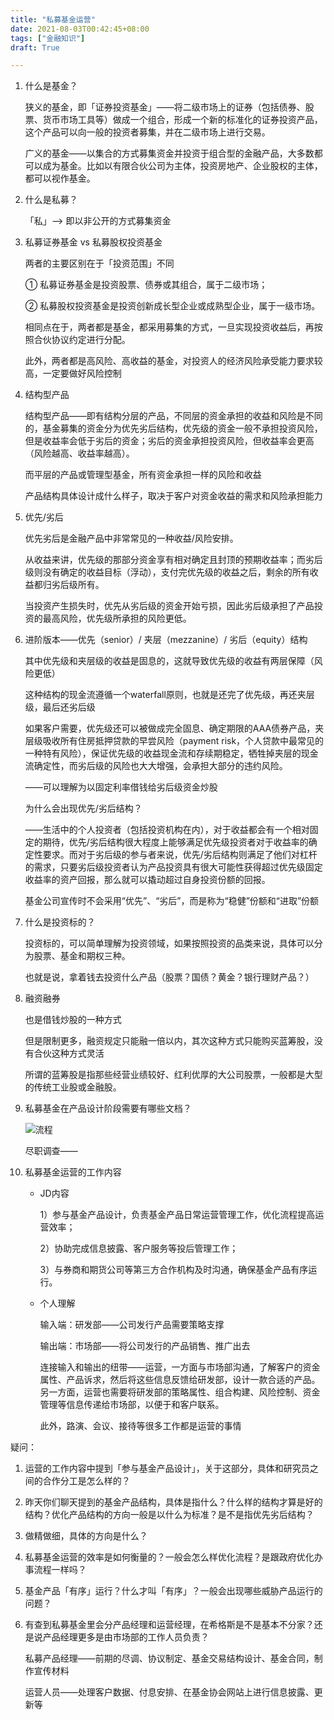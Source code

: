 ```yaml
---
title: "私募基金运营"
date: 2021-08-03T00:42:45+08:00
tags: ["金融知识"]
draft: True

---
```


1. 什么是基金？

   狭义的基金，即「证券投资基金」——将二级市场上的证券（包括债券、股票、货币市场工具等）做成一个组合，形成一个新的标准化的证券投资产品，这个产品可以向一般的投资者募集，并在二级市场上进行交易。

   广义的基金——以集合的方式募集资金并投资于组合型的金融产品，大多数都可以成为基金。比如以有限合伙公司为主体，投资房地产、企业股权的主体，都可以视作基金。

2. 什么是私募？

   「私」—> 即以非公开的方式募集资金

3. 私募证券基金  vs  私募股权投资基金

   两者的主要区别在于「投资范围」不同

   ① 私募证券基金是投资股票、债券或其组合，属于二级市场；

   ② 私募股权投资基金是投资创新成长型企业或成熟型企业，属于一级市场。

   相同点在于，两者都是基金，都采用募集的方式，一旦实现投资收益后，再按照合伙协议约定进行分配。

   此外，两者都是高风险、高收益的基金，对投资人的经济风险承受能力要求较高，一定要做好风险控制

4. 结构型产品

   结构型产品——即有结构分层的产品，不同层的资金承担的收益和风险是不同的，基金募集的资金分为优先劣后结构，优先级的资金一般不承担投资风险，但是收益率会低于劣后的资金；劣后的资金承担投资风险，但收益率会更高（风险越高、收益率越高）。

   而平层的产品或管理型基金，所有资金承担一样的风险和收益

   产品结构具体设计成什么样子，取决于客户对资金收益的需求和风险承担能力

5. 优先/劣后

   优先劣后是金融产品中非常常见的一种收益/风险安排。

   从收益来讲，优先级的那部分资金享有相对确定且封顶的预期收益率；而劣后级则没有确定的收益目标（浮动），支付完优先级的收益之后，剩余的所有收益都归劣后级所有。

   当投资产生损失时，优先从劣后级的资金开始亏损，因此劣后级承担了产品投资的最高风险，优先级所承担的风险更低。

6. 进阶版本——优先（senior）/ 夹层（mezzanine）/ 劣后（equity）结构

   其中优先级和夹层级的收益是固息的，这就导致优先级的收益有两层保障（风险更低）

   这种结构的现金流遵循一个waterfall原则，也就是还完了优先级，再还夹层级，最后还劣后级

   如果客户需要，优先级还可以被做成完全固息、确定期限的AAA债券产品，夹层级吸收所有住房抵押贷款的早尝风险（payment risk，个人贷款中最常见的一种特有风险），保证优先级的收益现金流和存续期稳定，牺牲掉夹层的现金流确定性，而劣后级的风险也大大增强，会承担大部分的违约风险。

   ——可以理解为以固定利率借钱给劣后级资金炒股

   为什么会出现优先/劣后结构？

   ——生活中的个人投资者（包括投资机构在内），对于收益都会有一个相对固定的期待，优先/劣后结构很大程度上能够满足优先级投资者对于收益率的确定性要求。而对于劣后级的参与者来说，优先/劣后结构则满足了他们对杠杆的需求，只要劣后级投资者认为产品投资具有很大可能性获得超过优先级固定收益率的资产回报，那么就可以撬动超过自身投资份额的回报。

   基金公司宣传时不会采用“优先”、“劣后”，而是称为“稳健”份额和“进取”份额

7. 什么是投资标的？

   投资标的，可以简单理解为投资领域，如果按照投资的品类来说，具体可以分为股票、基金和期权三种。

   也就是说，拿着钱去投资什么产品（股票？国债？黄金？银行理财产品？）

8. 融资融券

   也是借钱炒股的一种方式

   但是限制更多，融资规定只能融一倍以内，其次这种方式只能购买蓝筹股，没有合伙这种方式灵活

   所谓的蓝筹股是指那些经营业绩较好、红利优厚的大公司股票，一般都是大型的传统工业股或金融股。

9. 私募基金在产品设计阶段需要有哪些文档？

   ![流程](../../../../../Downloads/%E6%B5%81%E7%A8%8B.jpeg)

   尽职调查——

1. 私募基金运营的工作内容

   - JD内容

     1）参与基金产品设计，负责基金产品日常运营管理工作，优化流程提高运营效率；

     2）协助完成信息披露、客户服务等投后管理工作；

     3）与券商和期货公司等第三方合作机构及时沟通，确保基金产品有序运行。

   - 个人理解

     输入端：研发部——公司发行产品需要策略支撑

     输出端：市场部——将公司发行的产品销售、推广出去

     连接输入和输出的纽带——运营，一方面与市场部沟通，了解客户的资金属性、产品诉求，然后将这些信息反馈给研发部，设计一款合适的产品。另一方面，运营也需要将研发部的策略属性、组合构建、风险控制、资金管理等信息传递给市场部，以便于和客户联系。

     此外，路演、会议、接待等很多工作都是运营的事情

疑问：

1. 运营的工作内容中提到「参与基金产品设计」，关于这部分，具体和研究员之间的合作分工是怎么样的？

2. 昨天你们聊天提到的基金产品结构，具体是指什么？什么样的结构才算是好的结构？优化产品结构的方向一般是以什么为标准？是不是指优先劣后结构？

3. 做精做细，具体的方向是什么？

4. 私募基金运营的效率是如何衡量的？一般会怎么样优化流程？是跟政府优化办事流程一样吗？

5. 基金产品「有序」运行？什么才叫「有序」？一般会出现哪些威胁产品运行的问题？

6. 有查到私募基金里会分产品经理和运营经理，在希格斯是不是基本不分家？还是说产品经理更多是由市场部的工作人员负责？

   私募产品经理——前期的尽调、协议制定、基金交易结构设计、基金合同，制作宣传材料

   运营人员——处理客户数据、付息安排、在基金协会网站上进行信息披露、更新等



